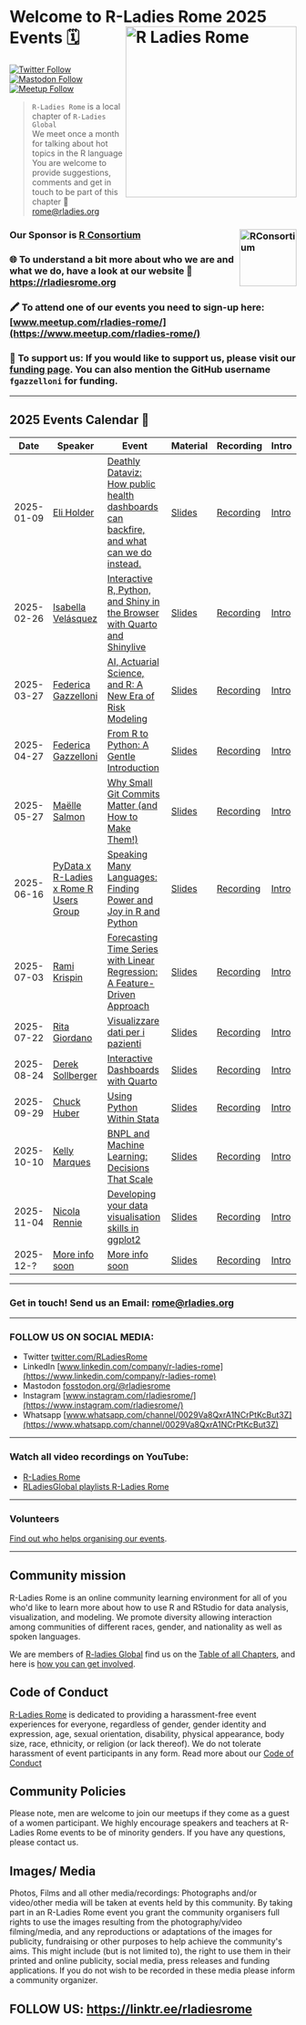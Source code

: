 # Welcome to R-Ladies Rome 2025 Events 🗓️<img src="https://pbs.twimg.com/profile_images/1687378087355305984/D6Fu0TJH_400x400.jpg" alt="R Ladies Rome" align="right" width="300" height="300"/>

[![Twitter Follow](https://img.shields.io/twitter/follow/RLadiesRome.svg?style=social)](https://twitter.com/RLadiesRome) [![Mastodon Follow](https://img.shields.io/mastodon/follow/110298024852860267?domain=https%3A%2F%2Ffosstodon.org)](https://fosstodon.org/@rladiesrome) [![Meetup Follow](https://img.shields.io/badge/Meetup-Follow-blue)](https://www.meetup.com/rladies-rome/)

> `R-Ladies Rome` is a local chapter of `R-Ladies Global`<br>We meet once a month for talking about hot topics in the R language<br>You are welcome to provide suggestions, comments and get in touch to be part of this chapter 📧 [rome\@rladies.org](rome@rladies.org)

### Our Sponsor is [R Consortium](https://www.r-consortium.org/)<img src="https://pbs.twimg.com/profile_images/634062278057439233/oTDwjhnZ_400x400.png" alt="RConsortium" align="right" width="100" height="100"/>

### 🌐 To understand a bit more about who we are and what we do, have a look at our website 🔗 <https://rladiesrome.org>

### 🖍️ To attend one of our events you need to sign-up here: [www.meetup.com/rladies-rome/](https://www.meetup.com/rladies-rome/)

### 💟 To support us: If you would like to support us, please visit our [funding page](https://github.com/sponsors/fgazzelloni). You can also mention the GitHub username `fgazzelloni` for funding.

------------------------------------------------------------------------

## 2025 Events Calendar 📅

| Date | Speaker | Event | Material | Recording | Intro |
|------------|------------|------------|------------|------------|------------|
| 2025-01-09 | [Eli Holder](https://3iap.com/about/) | [Deathly Dataviz: How public health dashboards can backfire, and what can we do instead.](https://www.meetup.com/rladies-rome/events/305279450) | [Slides](https://3iap.com/rladies2025) | [Recording](https://youtu.be/y1bqK6fnKGY) | [Intro](https://rladiesrome.quarto.pub/january092025/) |
| 2025-02-26 | [Isabella Velásquez](https://www.linkedin.com/in/ivelasq/) | [Interactive R, Python, and Shiny in the Browser with Quarto and Shinylive]() | [Slides](https://ivelasq.github.io/2025-02-21_r-python-shiny-in-the-browser/) | [Recording](https://youtu.be/59DSo_jjTpI) | [Intro](https://rladiesrome.quarto.pub/february212025/) |
| 2025-03-27 | [Federica Gazzelloni](https://federicagazzelloni.com/) | [AI, Actuarial Science, and R: A New Era of Risk Modeling](https://www.meetup.com/rladies-rome/events/306750776) | [Slides](https://fgazzelloni.quarto.pub/ai-actuarial-science-and-r/) | [Recording](https://youtu.be/tah6-upp2qw) | [Intro](https://rladiesrome.quarto.pub/march272025/) |
| 2025-04-27 | [Federica Gazzelloni](https://federicagazzelloni.com/) | [From R to Python: A Gentle Introduction](https://www.meetup.com/rladies-rome/events/307416804) | [Slides](https://fgazzelloni.quarto.pub/from-r-to-python-a-gentle-introduction) | [Recording](https://youtu.be/PVnTzUIsbAI) | [Intro](https://rladiesrome.quarto.pub/from-r-to-python-a-gentle-introduction) |
| 2025-05-27 | [Maëlle Salmon](https://masalmon.eu/) | [Why Small Git Commits Matter (and How to Make Them!)](https://www.meetup.com/rladies-rome/events/307952060) | [Slides](https://rome-git.netlify.app/#/) | [Recording]() | [Intro](https://rladiesrome.quarto.pub/may272025) |
| 2025-06-16 | [PyData x R-Ladies x Rome R Users Group](https://www.meetup.com/pydata-roma-capitale/events/308302003/) | [Speaking Many Languages: Finding Power and Joy in R and Python](https://www.meetup.com/rladies-rome/events/308302084) | [Slides](https://speaking-many-languages.my.canva.site/) | [Recording]() | [Intro]() |
| 2025-07-03 | [Rami Krispin](https://www.linkedin.com/in/rami-krispin/) | [Forecasting Time Series with Linear Regression: A Feature-Driven Approach](https://www.meetup.com/rladies-rome/events/308574280) | [Slides](https://github.com/RamiKrispin/r-ladies-rome-workshop) | [Recording]() | [Intro](https://rladiesrome.quarto.pub/july032025) |
| 2025-07-22 | [Rita Giordano](https://www.linkedin.com/in/ritagiordano/) | [Visualizzare dati per i pazienti](https://www.meetup.com/rladies-rome/events/308889291/) | [Slides]() | [Recording]() | [Intro](https://rladiesrome.quarto.pub/july222025/) |
| 2025-08-24 | [Derek Sollberger]() | [Interactive Dashboards with Quarto](https://www.meetup.com/rladies-rome/events/310110479) | [Slides]() | [Recording](https://www.youtube.com/watch?v=N1BBsv-zNNI) | [Intro](https://rladiesrome.quarto.pub/august242025/) |
| 2025-09-29 | [Chuck Huber](https://www.linkedin.com/in/chuck-huber-33a39212/) | [Using Python Within Stata](https://www.meetup.com/rladies-rome/events/310946113) | [Slides](https://tinyurl.com/statapython) | [Recording](https://youtu.be/9-79GUH6bSI) | [Intro](https://www.canva.com/design/DAG0KN-atg8/vvPKYb1lFxaDtC6KIDGgfQ/view?utm_content=DAG0KN-atg8&utm_campaign=designshare&utm_medium=link2&utm_source=uniquelinks&utlId=ha06002729f) |
| 2025-10-10 | [Kelly Marques](https://www.linkedin.com/in/kelly-marques-de-oliveiralopes/) | [BNPL and Machine Learning: Decisions That Scale](https://www.meetup.com/rladies-rome) | [Slides]() | [Recording]() | [Intro]() |
| 2025-11-04 | [Nicola Rennie](https://www.linkedin.com/in/nicola-rennie/) | [Developing your data visualisation skills in ggplot2](https://www.meetup.com/rladies-rome) | [Slides]() | [Recording]() | [Intro]() |
| 2025-12-? | [More info soon]() | [More info soon]() | [Slides]() | [Recording]() | [Intro]() |

------------------------------------------------------------------------

<!-- TABLE END -->

### Get in touch! Send us an Email: [rome\@rladies.org](mailto:rome@rladies.org)

------------------------------------------------------------------------

### FOLLOW US ON SOCIAL MEDIA:

-   Twitter [twitter.com/RLadiesRome](https://twitter.com/RLadiesRome)
-   LinkedIn [www.linkedin.com/company/r-ladies-rome](https://www.linkedin.com/company/r-ladies-rome)
-   Mastodon [fosstodon.org/\@rladiesrome](https://fosstodon.org/@rladiesrome)
-   Instagram [www.instagram.com/rladiesrome/](https://www.instagram.com/rladiesrome/)
-   Whatsapp [www.whatsapp.com/channel/0029Va8QxrA1NCrPtKcBut3Z](https://www.whatsapp.com/channel/0029Va8QxrA1NCrPtKcBut3Z)

------------------------------------------------------------------------

### Watch all video recordings on YouTube:

-   [R-Ladies Rome](https://www.youtube.com/@rladiesrome)
-   [RLadiesGlobal playlists R-Ladies Rome](https://www.youtube.com/c/RLadiesGlobal/playlists)

------------------------------------------------------------------------

### Volunteers

[Find out who helps organising our events](https://github.com/rladies/meetup-presentations_rome/blob/master/organisersKit/volunteers.md).

------------------------------------------------------------------------

## Community mission

R-Ladies Rome is an online community learning environment for all of you who'd like to learn more about how to use R and RStudio for data analysis, visualization, and modeling. We promote diversity allowing interaction among communities of different races, gender, and nationality as well as spoken languages.

We are members of [R-ladies Global](https://rladies.org/) find us on the [Table of all Chapters](https://rladies.org/), and here is [how you can get involved](https://rladies.org/about-us/).

## Code of Conduct

[R-Ladies Rome](https://rladiesrome.org) is dedicated to providing a harassment-free event experiences for everyone, regardless of gender, gender identity and expression, age, sexual orientation, disability, physical appearance, body size, race, ethnicity, or religion (or lack thereof). We do not tolerate harassment of event participants in any form. Read more about our [Code of Conduct](https://rladies.org/coc/)

## Community Policies

Please note, men are welcome to join our meetups if they come as a guest of a women participant. We highly encourage speakers and teachers at R-Ladies Rome events to be of minority genders. If you have any questions, please contact us.

## Images/ Media

Photos, Films and all other media/recordings: Photographs and/or video/other media will be taken at events held by this community. By taking part in an R-Ladies Rome event you grant the community organisers full rights to use the images resulting from the photography/video filming/media, and any reproductions or adaptations of the images for publicity, fundraising or other purposes to help achieve the community's aims. This might include (but is not limited to), the right to use them in their printed and online publicity, social media, press releases and funding applications. If you do not wish to be recorded in these media please inform a community organizer.

<body>

## FOLLOW US: <https://linktr.ee/rladiesrome>

</body>
